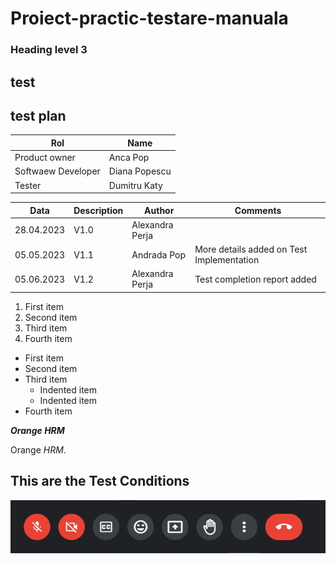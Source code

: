 # Proiect-practic-testare-manuala
### Heading level 3
<h2>test</h2>
<h2>test plan</h2>

| Rol  | Name  |
|---|---|
| Product owner | Anca Pop |
| Softwaew Developer | Diana Popescu |
| Tester | Dumitru Katy |

| Data  | Description  | Author  | Comments  |
|---|---|---|---|
| 28.04.2023| V1.0 | Alexandra Perja |  |
| 05.05.2023 | V1.1 | Andrada Pop | More details added on Test Implementation |
| 05.06.2023 | V1.2 | Alexandra Perja |  Test completion report added |

1. First item
2. Second item
3. Third item
4. Fourth item

- First item
- Second item
- Third item
    - Indented item
    - Indented item
- Fourth item

***Orange HRM***

Orange *HRM*.

## This are the Test Conditions
![TEST CONDITION ](https://github.com/Katy13Dumi/Proiect-practic-testare-manuala/blob/main/img.JPG)
